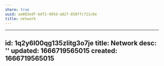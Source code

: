 ```yaml
---
share: true
uuid: ae883edf-bdf2-495d-a827-858ffc721c0e
title: network
---
```

---
id: 1q2y6l00qg135zlitg3o7je
title: Network
desc: ''
updated: 1666719565015
created: 1666719565015
---